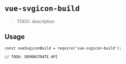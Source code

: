 # `vue-svgicon-build`

> TODO: description

## Usage

```
const vueSvgiconBuild = require('vue-svgicon-build');

// TODO: DEMONSTRATE API
```
